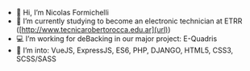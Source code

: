 - 👋 Hi, I’m Nicolas Formichelli
- 🌱 I’m currently studying to become an electronic technician at ETRR ([http://www.tecnicarobertorocca.edu.ar](url))
- 💻 I’m working for deBacking in our major project: E-Quadris
- 👀 I’m into: VueJS, ExpressJS, ES6, PHP, DJANGO, HTML5, CSS3, SCSS/SASS
